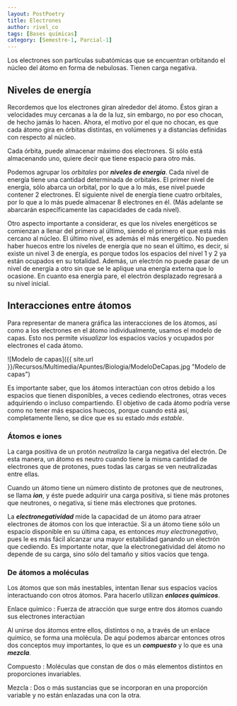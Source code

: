 ```yaml
---
layout: PostPoetry
title: Electrones
author: rivel_co
tags: [Bases químicas]
category: [Semestre-1, Parcial-1]
---
```


Los electrones son partículas subatómicas que se encuentran orbitando el núcleo del átomo en forma de nebulosas. Tienen carga negativa.

## Niveles de energía

Recordemos que los electrones giran alrededor del átomo. Éstos giran a velocidades muy cercanas a la de la luz, sin embargo, no por eso chocan, de hecho jamás lo hacen. Ahora, el motivo por el que no chocan, es que cada átomo gira en órbitas distintas, en volúmenes y a distancias definidas con respecto al núcleo.

Cada órbita, puede almacenar máximo dos electrones. Si sólo está almacenando uno, quiere decir que tiene espacio para otro más. 

Podemos agrupar los *orbitales* por ***niveles de energía***. Cada nivel de energía tiene una cantidad determinada de orbitales. El primer nivel de energía, sólo abarca un orbital, por lo que a lo más, ese nivel puede contener 2 electrones. El siguiente nivel de energía tiene cuatro orbitales, por lo que a lo más puede almacenar 8 electrones en él. (Más adelante se abarcarán específicamente las capacidades de cada nivel).

Otro aspecto importante a considerar, es que los niveles energéticos se comienzan a llenar del primero al último, siendo el primero el que está más cercano al núcleo. El último nivel, es además el más energético. No pueden haber huecos entre los niveles de energía que no sean el último, es decir, si existe un nivel 3 de energía, es porque todos los espacios del nivel 1 y 2 ya están ocupados en su totalidad. Además, un electrón no puede pasar de un nivel de energía a otro sin que se le aplique una energía externa que lo ocasione. En cuanto esa energía pare, el electrón desplazado regresará a su nivel inicial.

## Interacciones entre átomos

Para representar de manera gráfica las interacciones de los átomos, así como a los electrones en el átomo individualmente, usamos el modelo de capas. Esto nos permite *visualizar* los espacios vacíos y ocupados por electrones el cada átomo.

![Modelo de capas]({{ site.url }}/Recursos/Multimedia/Apuntes/Biologia/ModeloDeCapas.jpg "Modelo de capas")

Es importante saber, que los átomos interactúan con otros debido a los espacios que tienen disponibles, a veces cediendo electrones, otras veces adquiriendo o incluso compartiendo. El objetivo de cada átomo podría verse como no tener más espacios huecos, porque cuando está así, completamente lleno, se dice que es su estado *más estable*.

### Átomos e iones

La carga positiva de un protón *neutraliza* la carga negativa del electrón. De esta manera, un átomo es neutro cuando tiene la misma cantidad de electrones que de protones, pues todas las cargas se ven neutralizadas entre ellas.

Cuando un átomo tiene un número distinto de protones que de neutrones, se llama ***ion***, y éste puede adquirir una carga positiva, si tiene más protones que neutrones, o negativa, si tiene más electrones que protones.

La ***electronegatividad*** mide la capacidad de un átomo para atraer electrones de átomos con los que interactúe. Si a un átomo tiene sólo un espacio disponible en su última capa, es entonces *muy electronegativo*, pues le es más fácil alcanzar una mayor estabilidad ganando un electrón que cediendo. Es importante notar, que la electronegatividad del átomo no depende de su carga, sino sólo del tamaño y sitios vacíos que tenga.

### De átomos a moléculas

Los átomos que son más inestables, intentan llenar sus espacios vacíos interactuando con otros átomos. Para hacerlo utilizan ***enlaces químicos***.

Enlace químico
 : Fuerza de atracción que surge entre dos átomos cuando sus electrones interactúan

Al unirse dos átomos entre ellos, distintos o no, a través de un enlace químico, se forma una molécula. De aquí podemos abarcar entonces otros dos conceptos muy importantes, lo que es un ***compuesto*** y lo que es una ***mezcla***.

Compuesto
 : Moléculas que constan de dos o más elementos distintos en proporciones invariables.

Mezcla
 : Dos o más sustancias que se incorporan en una proporción variable y no están enlazadas una con la otra.